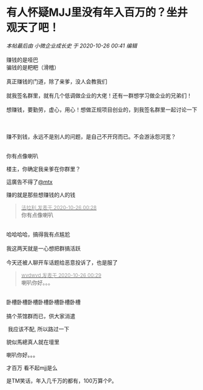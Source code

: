 # 有人怀疑MJJ里没有年入百万的？坐井观天了吧！


<i class="pstatus"> 本帖最后由 小微企业成长史 于 2020-10-26 00:41 编辑 </i><br />
<br />
赚钱的是哑巴<br />
骗钱的是粑粑（滑稽）<br />
<br />
真正赚钱的门道，除了亲爹，没人会教我们<br />
<br />
就我签名群里，就有几个低调做企业的大佬！还有一群想学习做企业的兄弟们！<br />
<br />
想赚钱，要勤劳，虚心，用心！想做正规项目创业的，到我签名群里一起讨论一下<br />
<br />
<br />
<br />
赚不到钱，永远不是别人的问题，是自己不开窍而已。不会游泳怨河宽？<br />
<br />


你有点像喇叭

楼主，你确定我亲爹在你群里？

這廣告不得了<a href="https://www.hostloc.com/home.php?mod=space&amp;uid=19765" target="_blank">@mtx</a>

赚的就是那些想赚钱的人的钱

<div class="quote"><blockquote><font size="2"><a href="https://www.hostloc.com/forum.php?mod=redirect&amp;goto=findpost&amp;pid=9352039&amp;ptid=758430" target="_blank"><font color="#999999">法拉利 发表于 2020-10-26 00:28</font></a></font><br />
你有点像喇叭</blockquote></div><br />
哈哈哈哈，搞得我有点尴尬<br />
<br />
我这两天就是一心想把群搞活跃<br />
<br />
今天还被人聊开车话题给恶意投诉了，也是服了

<div class="quote"><blockquote><font size="2"><a href="https://www.hostloc.com/forum.php?mod=redirect&amp;goto=findpost&amp;pid=9352043&amp;ptid=758430" target="_blank"><font color="#999999">wvdwvd 发表于 2020-10-26 00:29</font></a></font><br />
喇叭你好。。。</blockquote></div><br />
卧槽卧槽卧槽卧槽卧槽卧槽卧槽<br />
<br />
搞个茶馆群而已，供大家消遣

<img src="static/image/smiley/yct/022.gif" smilieid="42" border="0" alt="" /> 我应该不配, 所以路过一下

貌似馬總真人就在壇里<img src="static/image/smiley/default/lol.gif" smilieid="12" border="0" alt="" />

喇叭你好。。。

才百万 看不起mjj是么 <img src="static/image/smiley/yct/022.gif" smilieid="42" border="0" alt="" />&nbsp; &nbsp;&nbsp; &nbsp;&nbsp; &nbsp;&nbsp; &nbsp;&nbsp; &nbsp;&nbsp; &nbsp;&nbsp; &nbsp;&nbsp; &nbsp;&nbsp; &nbsp;

是TM笑话，年入几千万的都有，100万算个P。
